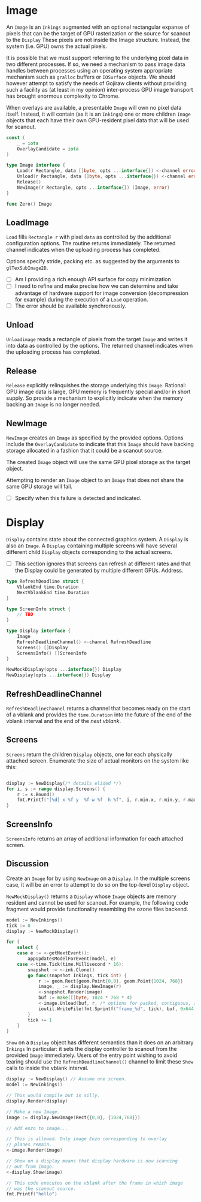 # Image
An `Image` is an `Inkings` augmented with an optional rectangular
expanse of pixels that can be the target of GPU rasterization or the
source for scanout to the `Display` These pixels are not inside the
Image structure. Instead, the system (i.e. GPU) owns the actual
pixels.

It is possible that we must support referring to the underlying pixel
data in two different processes. If so, we need a mechanism to pass
image data handles between processes using an operating system
appropriate mechanism such as `gralloc` buffers or `IOSurface`
objects. We should however attempt to satisfy the needs of Gojiraw
clients without providing such a facility as (at least in my opinion)
inter-process GPU image transport has brought enormous complexity to
Chrome.

When overlays are available, a presentable `Image` will own no pixel
data itself. Instead, it will contain (as it is an `Inkings`) one or
more children `Image` objects that each have their own GPU-resident
pixel data that will be used for scanout.

```go
const (
	_ = iota
	OverlayCandidate = iota
)

type Image interface {
	Load(r Rectangle, data []byte, opts ...interface{}) <-channel error
	Unload(r Rectangle, data []byte, opts ...interface{}) <-channel error
	Release()
	NewImage(r Rectangle, opts ...interface{}) (Image, error)
}

func Zero() Image
```

## LoadImage
`Load` fills `Rectangle r` with pixel `data` as controlled by the
additional configuration options. The routine returns immediately. The
returned channel indicates when the uploading process has completed.

Options specify stride, packing etc. as suggested by the arguments to
`glTexSubImage2D`.

- [ ] Am I providing a rich enough API surface for copy minimization
- [ ] I need to refine and make precise how we can determine and take
advantage of hardware support for image conversion (decompression for
example) during the execution of a `Load` operation.
- [ ] The error should be available synchronously.

## Unload
`Unloadimage` reads a rectangle of pixels from the target `Image` and writes
it  into data as controlled by the options. The returned channel indicates when
the uploading process has completed.

## Release
`Release` explicitly relinquishes the storage underlying this `Image`. Rational: GPU
image data is large, GPU memory is frequently special and/or in short supply.
So provide a mechanism to explicitly indicate when the memory backing
an `Image` is no longer needed.

## NewImage
`NewImage` creates an `Image` as specified by the provided options.
Options include the `OverlayCandidate` to indicate that this `Image`
should have backing storage allocated in a fashion that it could be a
scanout source. 

The created `Image` object will use the same GPU pixel storage as
the target object.

Attempting to render an `Image` object to an `Image` that does not share
the same GPU storage will fail. 

- [ ] Specify when this failure is detected and indicated.

# Display
`Display` contains state about the connected graphics system.
A `Display` is also an `Image`. A `Display` containing multiple screens will
have several different child `Display` objects corresponding to the actual
screens.

- [ ] This section  ignores that screens can refresh at different rates and
that the Display could be generated by multiple different GPUs. Address.

```go
type RefreshDeadline struct {
	VblankEnd time.Duration
	NextVblankEnd time.Duration
}

type ScreenInfo struct {
	// TBD
}

type Display interface {
	Image
	RefreshDeadlineChannel() <-channel RefreshDeadline
	Screens() []Display
	ScreensInfo() []ScreenInfo
}

NewMockDisplay(opts ...interface{}) Display
NewDisplay(opts ...interface{}) Display
```

## RefreshDeadlineChannel
`RefreshDeadlineChannel` returns a channel that becomes ready on 
the start of a vblank and provides the `time.Duration` into the future
of the end of the vblank interval and the end of the *next vblank*.

## Screens
`Screens` return the children `Display` objects, one for each
physically attached screen. Enumerate the size of actual monitors on
the system like this:

```go

display := NewDisplay(/* details elided */)
for i, s := range display.Screens() {
	r := s.Bound()
	fmt.Printf("[%d] x %f y  %f w %f  h %f", i, r.min.x, r.min.y, r.max.x - r.min.x, r.max.y - r.min.y)
}
```

## ScreensInfo
`ScreensInfo` returns an array of additional information for each attached screen.

## Discussion
Create an `Image` for by using `NewImage` on a `Display`. In the multiple screens
case, it will be an error to attempt to do so on the top-level `Display` object.

`NewMockDisplay()` returns a `Display` whose `Image` objects are memory
resident and cannot be used for scanout. For example, the following
code fragment would provide functionality resembling the ozone files
backend.

```go
model := NewInkings()
tick := 0
display := NewMockDisplay()

for {
	select {
	case e := <-getNextEvent():
		appUpdatesModelForEvent(model, e)
	case <-time.Tick(time.Millisecond * 16):
		snapshot := <-ink.Clone()
		go func(snapshot Inkings, tick int) {
			r := geom.Rect{geom.Point{0,0}, geom.Point{1024, 768}}
			image, _ := display.NewImage(r)
			<-snapshot.Render(image)
			buf := make([]byte, 1024 * 768 * 4)
			<-image.Unload(buf, r, /* options for packed, contiguous, alpha, etc. */)
			ioutil.WriteFile(fmt.Sprintf("frame_%d", tick), buf, 0x644)
		}
		tick += 1
	}
}
```

`Show` on a `Display` object has different semantics than it does on
an arbitrary `Inkings` In particular: it sets the display controller
to scanout from the provided `Image` immediately. Users of the entry
point wishing to avoid tearing should use the
`RefreshDeadlineChannel()` channel to limit these `Show` calls to
inside the vblank interval.

```go
display := NewDisplay() // Assume one screen.
model := NewInkings()

// This would compile but is silly.
display.Render(display)

// Make a new Image.
image := display.NewImage(Rect{{0,0}, {1024,768}})

// Add enzo to image...

// This is allowed. Only image Enzo corresponding to overlay
// planes remain.
<-image.Render(image)

// Show on a display means that display hardware is now scanning
// out from image. 
<-display.Show(image)

// This code executes on the vblank after the frame in which image
// was the scanout source.
fmt.Printf("hello")
```

